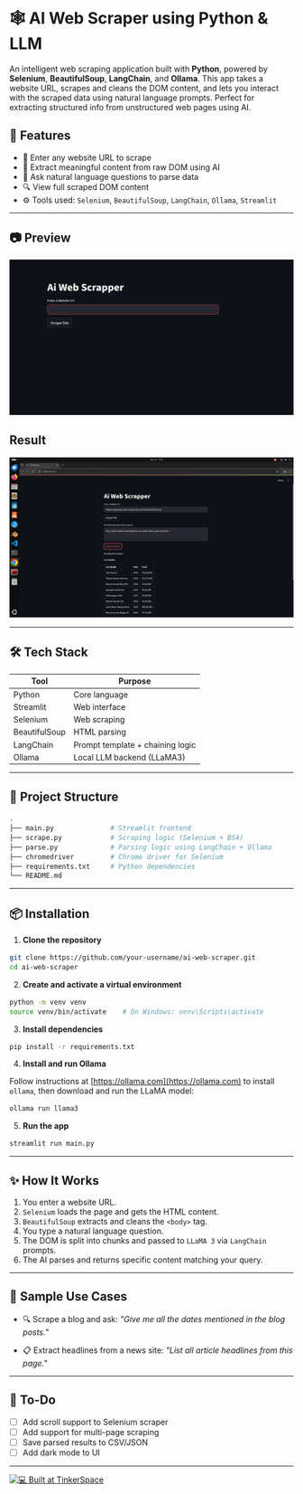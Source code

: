 # 🕸️ AI Web Scraper using Python & LLM

An intelligent web scraping application built with **Python**, powered by **Selenium**, **BeautifulSoup**, **LangChain**, and **Ollama**. This app takes a website URL, scrapes and cleans the DOM content, and lets you interact with the scraped data using natural language prompts. Perfect for extracting structured info from unstructured web pages using AI.



## 🚀 Features

* 🔗 Enter any website URL to scrape
* 🧠 Extract meaningful content from raw DOM using AI
* 💬 Ask natural language questions to parse data
* 🔍 View full scraped DOM content
* ⚙️ Tools used: `Selenium`, `BeautifulSoup`, `LangChain`, `Ollama`, `Streamlit`

---

## 📷 Preview

![home_page](images/home.jpeg)


## Result

![result](images/result.jpeg)

---

## 🛠️ Tech Stack

| Tool          | Purpose                          |
| ------------- | -------------------------------- |
| Python        | Core language                    |
| Streamlit     | Web interface                    |
| Selenium      | Web scraping                     |
| BeautifulSoup | HTML parsing                     |
| LangChain     | Prompt template + chaining logic |
| Ollama        | Local LLM backend (LLaMA3)       |

---

## 📂 Project Structure

```bash
.
├── main.py              # Streamlit frontend
├── scrape.py            # Scraping logic (Selenium + BS4)
├── parse.py             # Parsing logic using LangChain + Ollama
├── chromedriver         # Chrome driver for Selenium
├── requirements.txt     # Python dependencies
└── README.md
```

---

## 📦 Installation

1. **Clone the repository**

```bash
git clone https://github.com/your-username/ai-web-scraper.git
cd ai-web-scraper
```

2. **Create and activate a virtual environment**

```bash
python -m venv venv
source venv/bin/activate    # On Windows: venv\Scripts\activate
```

3. **Install dependencies**

```bash
pip install -r requirements.txt
```

4. **Install and run Ollama**

Follow instructions at [https://ollama.com](https://ollama.com) to install `ollama`, then download and run the LLaMA model:

```bash
ollama run llama3
```

5. **Run the app**

```bash
streamlit run main.py
```

---

## ✨ How It Works

1. You enter a website URL.
2. `Selenium` loads the page and gets the HTML content.
3. `BeautifulSoup` extracts and cleans the `<body>` tag.
4. You type a natural language question.
5. The DOM is split into chunks and passed to `LLaMA 3` via `LangChain` prompts.
6. The AI parses and returns specific content matching your query.

---

## 🧠 Sample Use Cases

* 🔍 Scrape a blog and ask:
  *"Give me all the dates mentioned in the blog posts."*

* 📋 Extract headlines from a news site:
  *"List all article headlines from this page."*

---

## 📝 To-Do

* [ ] Add scroll support to Selenium scraper
* [ ] Add support for multi-page scraping
* [ ] Save parsed results to CSV/JSON
* [ ] Add dark mode to UI

---


[![💻 Built at TinkerSpace](https://img.shields.io/badge/Built%20at-TinkerSpace-blueviolet?style=for-the-badge&label=%F0%9F%92%BBBuilt%20at&labelColor=turquoise&color=white)](https://tinkerhub.org/tinkerspace)

